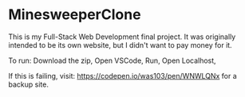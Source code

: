 # MinesweeperClone
This is my Full-Stack Web Development final project. It was originally intended to be its own website, but I didn't want to pay money for it.

To run:
Download the zip,
Open VSCode,
Run,
Open Localhost,

If this is failing, visit: https://codepen.io/was103/pen/WNWLQNx for a backup site.
